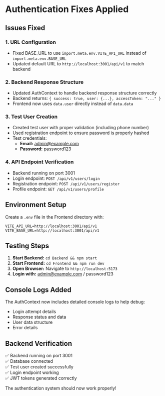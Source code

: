 # Authentication Fixes Applied

## Issues Fixed

### 1. **URL Configuration**
- Fixed BASE_URL to use `import.meta.env.VITE_API_URL` instead of `import.meta.env.BASE_URL`
- Updated default URL to `http://localhost:3001/api/v1` to match backend

### 2. **Backend Response Structure**
- Updated AuthContext to handle backend response structure correctly
- Backend returns: `{ success: true, user: {...}, accessToken: "..." }`
- Frontend now uses `data.user` directly instead of `data.data`

### 3. **Test User Creation**
- Created test user with proper validation (including phone number)
- Used registration endpoint to ensure password is properly hashed
- Test credentials:
  - **Email:** admin@example.com
  - **Password:** password123

### 4. **API Endpoint Verification**
- Backend running on port 3001
- Login endpoint: `POST /api/v1/users/login`
- Registration endpoint: `POST /api/v1/users/register`
- Profile endpoint: `GET /api/v1/users/profile`

## Environment Setup

Create a `.env` file in the Frontend directory with:
```env
VITE_API_URL=http://localhost:3001/api/v1
VITE_BASE_URL=http://localhost:3001/api/v1
```

## Testing Steps

1. **Start Backend:** `cd Backend && npm start`
2. **Start Frontend:** `cd Frontend && npm run dev`
3. **Open Browser:** Navigate to `http://localhost:5173`
4. **Login with:** admin@example.com / password123

## Console Logs Added

The AuthContext now includes detailed console logs to help debug:
- Login attempt details
- Response status and data
- User data structure
- Error details

## Backend Verification

✅ Backend running on port 3001  
✅ Database connected  
✅ Test user created successfully  
✅ Login endpoint working  
✅ JWT tokens generated correctly  

The authentication system should now work properly!
